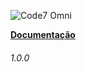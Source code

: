   ![Code7 Omni](/imgs/code7.omni.PNG "Code7 Omni")


  **[Documentação](README.md)**
                  <h6>1.0.0</h6>
